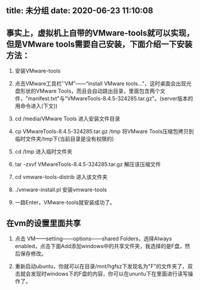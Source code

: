 title: 未分组
date: 2020-06-23 11:10:08
---------
## 事实上，虚拟机上自带的VMware-tools就可以实现，但是VMware tools需要自己安装，下面介绍一下安装方法：

1. 安装VMware-tools

1. 点击VMware工具栏''VM”——“install VMware tools..."，这时桌面会出现光盘形状的VMware Tools，而且会自动跳出目录，里面包含两个文件，"manifest.txt"与"VMwareTools-8.4.5-324285.tar.gz"。(server版本的用命令进入(下文))

1. cd /media/VMware Tools               进入安装文件目录

1. cp VMwareTools-8.4.5-324285.tar.gz /tmp        将VMware Tools压缩包拷贝到临时文件夹/tmp下(当前目录是没有权限的)

1. cd /tmp                                                               进入临时文件夹

1. tar -zxvf VMwareTools-8.4.5-324285.tar.gz        解压该压缩文件

1. cd vmware-tools-distrib                                     进入该文件夹

1. ./vmware-install.pl                                             安装vmware-tools

1. 一路Enter，VMware-tools就安装成功了。

## 在vm的设置里面共享
1. 点击 VM——setting——options——shared Folders，选择Always enabled，点击下面Add添加windows中的共享文件夹，我选择的是F盘，然后保存修改。

1. 重新启动ubuntu，你就可以在目录/mnt/hgfsz下发现名为"F"的文件夹了，双击就会发现时windows下的F盘的内容，你可以在ununtu下在里面进行读写操作了。